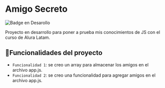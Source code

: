 <h1>Amigo Secreto</h1>

 ![Badge en Desarollo](https://img.shields.io/badge/STATUS-EN%20DESAROLLO-green)

 Proyecto en desarrollo para poner a prueba mis conocimientos de JS con el curso de Alura Latam.

## :hammer:Funcionalidades del proyecto

- `Funcionalidad 1`: se creo un array para almacenar los amigos en el archivo app.js.
- `Funcionalidad 2`: se creo una funcionalidad para agregar amigos en el archivo app.js.
